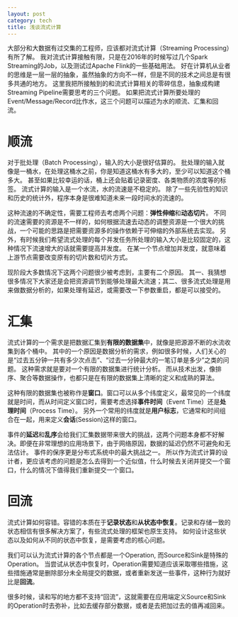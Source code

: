 ```yaml
---
layout: post
category: tech
title: 浅谈流式计算
---
```


大部分和大数据有过交集的工程师，应该都对流式计算（Streaming Processing）有所了解。
我对流式计算接触有限，只是在2016年的时候写过几个Spark Streaming的Job，以及测试过Apache Flink的一些基础用法。
好在计算机从业者的思维是一层一层的抽象，虽然抽象的方向不一样，但是不同的技术之间总是有很多共通的地方。
这里我把所接触到的和流式计算相关的零碎信息，抽象成构建Streaming Pipeline需要思考的三个问题。
如果把流式计算所要处理的Event/Message/Record比作水，这三个问题可以描述为水的顺流、汇集和回流。

# 顺流

对于批处理（Batch Processing），输入的大小是很好估算的。
批处理的输入就像是一桶水，在处理这桶水之前，你是知道这桶水有多大的，至少可以知道这个桶多大。
甚至如果比较幸运的话，桶上还会贴着记录密度、各类物质的浓度等的标签。
流式计算的输入是一个水流，水的流速是不稳定的。
除了一些先验性的知识和历史的统计外，程序本身是很难知道未来一段时间水的流速的。

这种流速的不确定性，需要工程师去考虑两个问题：**弹性伸缩**和**动态切片**。
不同的流速需要的资源是不一样的，如何根据流速去动态的调整资源是一个很大的挑战，一个可能的思路是把需要资源多的操作依赖于可伸缩的外部系统去实现。
另外，有时候我们希望流式处理的每个并发任务所处理的输入大小是比较固定的，这种情况下流速增大的话就需要提高并发度。
在某一个节点增加并发度，就意味着上游节点需要改变原有的切片数和切片方式。

现阶段大多数情况下这两个问题很少被考虑到，主要有二个原因。
其一、我猜想很多情况下大家还是会把资源调节到能够处理最大流速；其二、很多流式处理是用来做数据分析的，如果处理有延迟，或需要改一下参数重启，都是可以接受的。

# 汇集

流式计算的一个需求是把数据汇集到**有限的数据集**中，就像是把源源不断的水流收集到各个桶中。
其中的一个原因是数据分析的需求，例如很多时候，人们关心的是“过去五分钟一共有多少次点击”、“过去一分钟最大的一笔订单是多少”之类的问题。
这种需求就是要对一个有限的数据集进行统计分析。
而从技术出发，像排序、聚合等数据操作，也都只是在有限的数据集上清晰的定义和成熟的算法。

这种有限的数据集也被称作是**窗口**。窗口可以从多个纬度定义，最常见的一个纬度就是时间，而从时间定义窗口时，需要考虑选择**事件时间**（Event Time）还是**处理时间**（Process Time）。
另外一个常用的纬度就是**用户标志**，它通常和时间组合在一起，用来定义**会话**(Session)这样的窗口。

事件的**延迟**和**乱序**会给我们汇集数据带来很大的挑战，这两个问题本身都不好解决。即便在非常理想的应用场景下，由于网络原因，数据的延迟仍然不可避免和无法估计。
事件的保序更是分布式系统中的最大挑战之一。
所以作为流式计算的设计者，更应该考虑的问题是怎么去得到一个近似值，什么时候去关闭并提交一个窗口，什么的情况下值得我们重新提交一个窗口。

# 回流

流式计算如何容错。容错的本质在于**记录状态**和**从状态中恢复**。记录和存储一致的状态相信有很多解决方案了，有些流式处理的框架也原生支持。
如何设计这些状态以及如何从不同的状态中恢复，是需要考虑的核心问题。

我们可以认为流式计算的各个节点都是一个Operation, 而Source和Sink是特殊的Operation。
当尝试从状态中恢复时，Operation需要知道应该采取哪些措施，这些措施通常是删除部分未全局提交的数据，或者重新发送一些事件，这种行为就好比是**回流**。

很多时候，读和写的地方都不支持“回流”，这就需要在应用端定义Source和Sink的Operation时去弥补，比如去缓存部分数据，或者是去把加过去的值再减回来。

